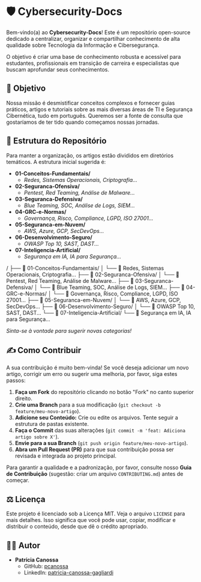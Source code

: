 # 🛡️ Cybersecurity-Docs

Bem-vindo(a) ao **Cybersecurity-Docs**! Este é um repositório open-source dedicado a centralizar, organizar e compartilhar conhecimento de alta qualidade sobre Tecnologia da Informação e Cibersegurança.

O objetivo é criar uma base de conhecimento robusta e acessível para estudantes, profissionais em transição de carreira e especialistas que buscam aprofundar seus conhecimentos.

## 🎯 Objetivo

Nossa missão é desmistificar conceitos complexos e fornecer guias práticos, artigos e tutoriais sobre as mais diversas áreas de TI e Segurança Cibernética, tudo em português. Queremos ser a fonte de consulta que gostaríamos de ter tido quando começamos nossas jornadas.

## 📂 Estrutura do Repositório

Para manter a organização, os artigos estão divididos em diretórios temáticos. A estrutura inicial sugerida é:

- **01-Conceitos-Fundamentais/**
  - *Redes, Sistemas Operacionais, Criptografia...*
- **02-Seguranca-Ofensiva/**
  - *Pentest, Red Teaming, Análise de Malware...*
- **03-Seguranca-Defensiva/**
  - *Blue Teaming, SOC, Análise de Logs, SIEM...*
- **04-GRC-e-Normas/**
  - *Governança, Risco, Compliance, LGPD, ISO 27001...*
- **05-Seguranca-em-Nuvem/**
  - *AWS, Azure, GCP, SecDevOps...*
- **06-Desenvolvimento-Seguro/**
  - *OWASP Top 10, SAST, DAST...*
- **07-Inteligencia-Artificial/**
  - *Segurança em IA, IA para Segurança...*
  
/
├── 📂 01-Conceitos-Fundamentais/
│   └── 📄 Redes, Sistemas Operacionais, Criptografia...
├── 📂 02-Seguranca-Ofensiva/
│   └── 📄 Pentest, Red Teaming, Análise de Malware...
├── 📂 03-Seguranca-Defensiva/
│   └── 📄 Blue Teaming, SOC, Análise de Logs, SIEM...
├── 📂 04-GRC-e-Normas/
│   └── 📄 Governança, Risco, Compliance, LGPD, ISO 27001...
├── 📂 05-Seguranca-em-Nuvem/
│   └── 📄 AWS, Azure, GCP, SecDevOps...
├── 📂 06-Desenvolvimento-Seguro/
│   └── 📄 OWASP Top 10, SAST, DAST...
└── 📂 07-Inteligencia-Artificial/
    └── 📄 Segurança em IA, IA para Segurança...

*Sinta-se à vontade para sugerir novas categorias!*

## ✍️ Como Contribuir

A sua contribuição é muito bem-vinda! Se você deseja adicionar um novo artigo, corrigir um erro ou sugerir uma melhoria, por favor, siga estes passos:

1.  **Faça um Fork** do repositório clicando no botão "Fork" no canto superior direito.
2.  **Crie uma Branch** para a sua modificação (`git checkout -b feature/meu-novo-artigo`).
3.  **Adicione seu Conteúdo:** Crie ou edite os arquivos. Tente seguir a estrutura de pastas existente.
4.  **Faça o Commit** das suas alterações (`git commit -m 'feat: Adiciona artigo sobre X'`).
5.  **Envie para a sua Branch** (`git push origin feature/meu-novo-artigo`).
6.  **Abra um Pull Request (PR)** para que sua contribuição possa ser revisada e integrada ao projeto principal.

Para garantir a qualidade e a padronização, por favor, consulte nosso **Guia de Contribuição** (sugestão: criar um arquivo `CONTRIBUTING.md`) antes de começar.

## ⚖️ Licença

Este projeto é licenciado sob a Licença MIT. Veja o arquivo `LICENSE` para mais detalhes. Isso significa que você pode usar, copiar, modificar e distribuir o conteúdo, desde que dê o crédito apropriado.

## 👨‍💻 Autor

* **Patrícia Canossa**
    * GitHub: [pcanossa](https://github.com/pcanossa)
    * LinkedIn: [patricia-canossa-gagliardi](https://www.linkedin.com/in/patricia-canossa-gagliardi/)
